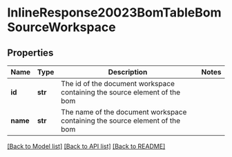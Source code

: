 # InlineResponse20023BomTableBomSourceWorkspace

## Properties
Name | Type | Description | Notes
------------ | ------------- | ------------- | -------------
**id** | **str** | The id of the document workspace containing the             source element of the bom | 
**name** | **str** | The name of the document workspace containing             the source element of the bom | 

[[Back to Model list]](../README.md#documentation-for-models) [[Back to API list]](../README.md#documentation-for-api-endpoints) [[Back to README]](../README.md)


